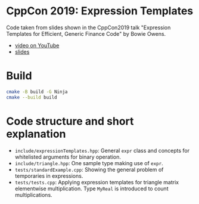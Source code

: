 # CppCon 2019: Expression Templates

Code taken from slides shown in the CppCon2019 talk "Expression Templates for Efficient, Generic Finance Code" by Bowie Owens.

- [video on YouTube](https://youtu.be/4IUCBx5fIv0)
- [slides](https://github.com/CppCon/CppCon2019/blob/e84f0777fb0e17517852c4b669c73ed66f6a1a91/Presentations/expression_templatesfor_efficient_generic_finance_code/expression_templatesfor_efficient_generic_finance_code__bowie_owens__cppcon_2019.pdf)


# Build

```bash
cmake -B build -G Ninja
cmake --build build
```

# Code structure and short explanation

- `include/expressionTemplates.hpp`: General `expr` class and concepts for whitelisted arguments for binary operation.
- `include/triangle.hpp`: One sample type making use of `expr`.
- `tests/standardExample.cpp`: Showing the general problem of temporaries in expressions.
- `tests/tests.cpp`: Applying expression templates for triangle matrix elementwise multiplication.
    Type `MyReal` is introduced to count multiplications.
